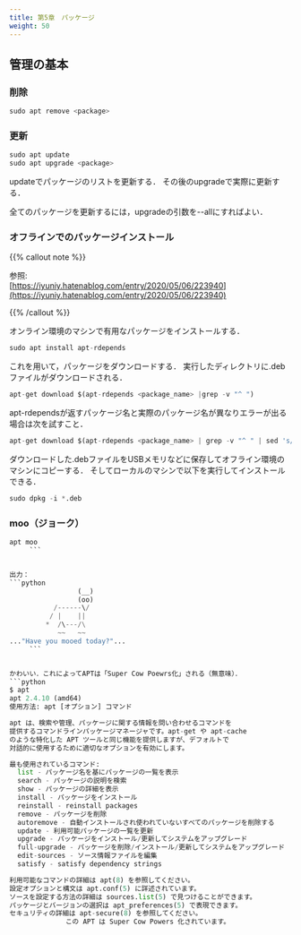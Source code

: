 ```yaml
---
title: 第5章　パッケージ 
weight: 50 
---
```

<!-- ######################################### -->

<!-- =================================== -->
## 管理の基本
<!-- =================================== -->

<!-- ---------------------------------- -->
### 削除
<!-- ---------------------------------- -->
```python
sudo apt remove <package>
 ```
<!-- ---------------------------------- -->
### 更新
<!-- ---------------------------------- -->
```python
sudo apt update
sudo apt upgrade <package>
 ```


updateでパッケージのリストを更新する．
その後のupgradeで実際に更新する．

全てのパッケージを更新するには，upgradeの引数を--allにすればよい．
<!-- ---------------------------------- -->
### オフラインでのパッケージインストール
<!-- ---------------------------------- -->
{{% callout note %}}

  参照:  
  [https://iyuniy.hatenablog.com/entry/2020/05/06/223940](https://iyuniy.hatenablog.com/entry/2020/05/06/223940)

{{% /callout %}}


オンライン環境のマシンで有用なパッケージをインストールする．
```python
sudo apt install apt-rdepends
 ```



これを用いて，パッケージをダウンロードする．
実行したディレクトリに.debファイルがダウンロードされる．
```python
apt-get download $(apt-rdepends <package_name> |grep -v "^ ")
 ```


apt-rdependsが返すパッケージ名と実際のパッケージ名が異なりエラーが出る場合は次を試すこと．
```python
apt-get download $(apt-rdepends <package_name> | grep -v "^ " | sed 's/debconf-2.0/debconf/g')
 ```



ダウンロードした.debファイルをUSBメモリなどに保存してオフライン環境のマシンにコピーする．
そしてローカルのマシンで以下を実行してインストールできる．
```python
sudo dpkg -i *.deb
 ```




### moo（ジョーク）
```python
apt moo
     ```


出力：
```python
                 (__)
                 (oo)
           /------\/
          / |    ||
         *  /\---/\
            ~~   ~~
..."Have you mooed today?"...
     ```


かわいい．これによってAPTは「Super Cow Poewrs化」される（無意味）．
```python
$ apt
apt 2.4.10 (amd64)
使用方法: apt [オプション] コマンド

apt は、検索や管理、パッケージに関する情報を問い合わせるコマンドを
提供するコマンドラインパッケージマネージャです。apt-get や apt-cache
のような特化した APT ツールと同じ機能を提供しますが、デフォルトで
対話的に使用するために適切なオプションを有効にします。

最も使用されているコマンド:
  list - パッケージ名を基にパッケージの一覧を表示
  search - パッケージの説明を検索
  show - パッケージの詳細を表示
  install - パッケージをインストール
  reinstall - reinstall packages
  remove - パッケージを削除
  autoremove - 自動インストールされ使われていないすべてのパッケージを削除する
  update - 利用可能パッケージの一覧を更新
  upgrade - パッケージをインストール/更新してシステムをアップグレード
  full-upgrade - パッケージを削除/インストール/更新してシステムをアップグレード
  edit-sources - ソース情報ファイルを編集
  satisfy - satisfy dependency strings

利用可能なコマンドの詳細は apt(8) を参照してください。
設定オプションと構文は apt.conf(5) に詳述されています。
ソースを設定する方法の詳細は sources.list(5) で見つけることができます。
パッケージとバージョンの選択は apt_preferences(5) で表現できます。
セキュリティの詳細は apt-secure(8) を参照してください。
              この APT は Super Cow Powers 化されています。
 ```
<!-- ######################################### -->
